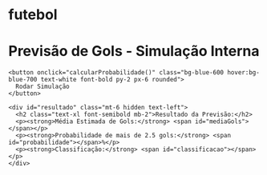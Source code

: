 # futebol
<!DOCTYPE html>
<html lang="pt-br">
<head>
  <meta charset="UTF-8" />
  <meta name="viewport" content="width=device-width, initial-scale=1.0"/>
  <title>Previsão de Gols - Brasileirão Feminino A1</title>
  <script src="https://cdn.tailwindcss.com"></script>
</head>
<body class="bg-gray-100 text-gray-800 font-sans">

  <div class="max-w-xl mx-auto mt-10 bg-white p-8 rounded-xl shadow-md text-center">
    <h1 class="text-2xl font-bold mb-6">Previsão de Gols - Simulação Interna</h1>

    <button onclick="calcularProbabilidade()" class="bg-blue-600 hover:bg-blue-700 text-white font-bold py-2 px-6 rounded">
      Rodar Simulação
    </button>

    <div id="resultado" class="mt-6 hidden text-left">
      <h2 class="text-xl font-semibold mb-2">Resultado da Previsão:</h2>
      <p><strong>Média Estimada de Gols:</strong> <span id="mediaGols"></span></p>
      <p><strong>Probabilidade de mais de 2.5 gols:</strong> <span id="probabilidade"></span>%</p>
      <p><strong>Classificação:</strong> <span id="classificacao"></span></p>
    </div>
  </div>

  <script>
    // Base estatística interna para simulação
    const estatisticasTimes = {
      "corinthians": { ataque: 3.0, defesa: 1.0 },
      "ferroviária": { ataque: 1.0, defesa: 3.0 }
    };

    function calcularProbabilidade() {
      const equipeA = estatisticasTimes["corinthians"];
      const equipeB = estatisticasTimes["ferroviária"];

      const golsA = (equipeA.ataque + equipeB.defesa) / 2;
      const golsB = (equipeB.ataque + equipeA.defesa) / 2;
      const somaGols = golsA + golsB;
      const difGols = golsA - golsB;

      const z = (0.65 * golsA) + (0.16 * golsB) + (0.48 * difGols) + (0.81 * somaGols) - 1.97;
      const prob = 1 / (1 + Math.exp(-z));
      const classificacao = prob > 0.5 ? "Alta" : "Baixa";

      document.getElementById("mediaGols").textContent = somaGols.toFixed(2);
      document.getElementById("probabilidade").textContent = (prob * 100).toFixed(2);
      document.getElementById("classificacao").textContent = classificacao;
      document.getElementById("resultado").classList.remove("hidden");
    }
  </script>
</body>
</html>
